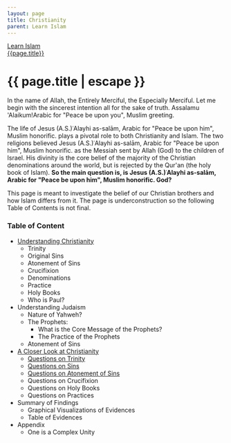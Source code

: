 ```yaml
---
layout: page
title: Christianity
parent: Learn Islam 
---
```

<!-- <span class="page-title-mobile" style="display: none;">Christianity</span> -->
<!-- 
    <span class="tooltip">(A.S.)<span class="tooltiptext">ʿAlayhi as-salām, Arabic for "Peace be upon him", Muslim honorific.</span></span> 
    <span class="tooltip">(S.W.T.)<span class="tooltiptext">Subhanahu wa ta'ala, Arabic for "May He be glorified and exalted", Muslim honorific.</span></span>
    <span class="tooltip">(S.A.W.)<span class="tooltiptext">Ṣalla llāhu ʿalay-hi wa-alehe-wa-sallam, Arabic for "May Allah honour him and grant him peace", Muslim honorific.</span></span>
    <span class="tooltip">Alhamdulillah!<span class="tooltiptext">Arabic for "Praise be to God", Muslim common phrase.</span></span>
-->
<div class="title-header">
    <div class="path parents">
        <a class="ptext" href="/index.html">Learn Islam</a>
    </div>
    <div class="path children">
        <a class="ctext" href="/pages/christianity.html">{{page.title}}</a>
    </div>
</div>
<h1 class="post-title">{{ page.title | escape }}</h1>
<div class="page" style="display: block;">
In the name of Allah, the Entirely Merciful, the Especially Merciful. Let me begin with the sincerest 
intention all for the sake of truth. <span class="tooltip">Assalamu 'Alaikum!<span class="tooltiptext">Arabic for "Peace be upon you", Muslim greeting.</span></span>
</p>
<p>
    The life of Jesus <span class="tooltip">(A.S.)<span class="tooltiptext">ʿAlayhi as-salām, Arabic for "Peace be upon him", Muslim honorific.</span></span> plays a pivotal role to both Christianity and Islam. 
    The two religions believed Jesus <span class="tooltip">(A.S.)<span class="tooltiptext">ʿAlayhi as-salām, Arabic for "Peace be upon him", Muslim honorific.</span></span> as the Messiah sent by Allah (God) to the children of Israel. 
    His divinity is the core belief of the majority of the Christian denominations around the world, 
    but is rejected by the Qur'an (the holy book of Islam). <b>So the main question is, is Jesus <span class="tooltip">(A.S.)<span class="tooltiptext">ʿAlayhi as-salām, Arabic for "Peace be upon him", Muslim honorific.</span></span> God?</b>
</p>
<p>
    This page is meant to investigate the belief of our Christian brothers and how Islam differs from it. The page is 
    underconstruction so the following Table of Contents is not final.
</p>
<!-- <p>
    Here is my email: alasaadstat@gmail.com, I do appreciate if any effort from non-Muslims to make the following
    verses clear to us, by unifying these with other verses in the Bible that supports Christianity.
</p> -->
<div class="christianity-toc">
    <h3>Table of Content</h3>
    <ul>
        <li>
            <span>
                <a href="/pages/christianity/understanding-christianity.html">Understanding Christianity</a>
            </span>
            <ul>
                <li><span>
                    Trinity
                    <!-- <a href="/pages/christianity/trinity.html">Trinity</a> -->
                </span></li>
                <li><span>Original Sins</span></li>
                <li><span>Atonement of Sins</span></li>
                <li><span>Crucifixion</span></li>
                <li><span>Denominations</span></li>
                <li><span>Practice</span></li>
                <li><span>Holy Books</span></li>
                <li><span>Who is Paul?</span></li>
            </ul>
        </li>
        <li><span>Understanding Judaism</span>
            <ul>
                <li><span>Nature of Yahweh?</span></li>
                <li><span>The Prophets:</span>
                    <ul>
                        <li>
                            <span>What is the Core Message of the Prophets?</span>
                        </li>
                        <li>
                            <span>The Practice of the Prophets</span>
                        </li>
                    </ul>
                </li>
                <li>
                    <span>Atonement of Sins</span>
                </li>
            </ul>
        </li>
        <li><span>
            <!-- A Closer Look at Christianity -->
                <a href="/pages/christianity/investigating-christianity.html">A Closer Look at Christianity</a>
            </span>
            <ul>
                <li>
                    <span>
                        <!-- Questions on Trinity -->
                        <a href="/pages/christianity/questions-trinity.html">Questions on Trinity</a>
                    </span>
                </li>
                <li>
                    <span>
                        <a href="/pages/christianity/questions-sins.html">Questions on Sins</a>
                        <!-- Questions on Sins -->
                    </span>
                </li>
                <li>
                    <span>
                        <!-- Questions on Atonement on Sins -->
                        <a href="/pages/christianity/questions-atonement-of-sins.html">Questions on Atonement of Sins</a>
                    </span>
                </li>
                <li>
                    <span>Questions on Crucifixion</span>
                </li>
                <li>
                    <span>Questions on Holy Books</span>
                </li>
                <li>
                    <span>Questions on Practices</span>
                </li>
            </ul>
        </li>
        <li>
            <span>Summary of Findings</span>
            <ul>
                <li><span>Graphical Visualizations of Evidences</span></li>
                <li><span>Table of Evidences</span></li>
            </ul>
        </li>
        <li><span>Appendix</span>
            <ul>
                <li><span>One is a Complex Unity</span></li>
            </ul>
        </li>
    </ul>
</div>
<!-- <div class="control horizontal">
    <b>Filter Control</b><br/>
    <div class="left" style="display: inline;">
        Topic:
        <select style="padding: 10px 0;">
            <option value="volvo">Trinity</option>
            <option value="saab">Atonement of Sins</option>
            <option value="opel">Crucifixion</option>
            <option value="audi">Bible as a Holy Book</option>
        </select>
    </div>
    <div class="right" style="float: right;">
        Language:
        <label>
            <input type="radio" name="editList" value="always"/>English
        </label>
        <label>
            <input type="radio" name="editList" value="always"/>Tagalog
        </label>
    </div>
</div> -->
</div>